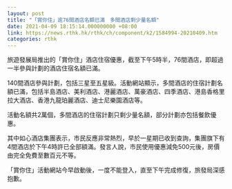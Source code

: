 ```yaml
---
layout: post
title: "「賞你住」逾76間酒店名額已滿　多間酒店剩少量名額"
date: 2021-04-09 18:15:14.000000000 +08:00
link: https://news.rthk.hk/rthk/ch/component/k2/1584994-20210409.htm
categories: rthk
---
```


旅遊發展局推出的「賞你住」酒店住宿優惠，截至下午5時半，76間酒店，即超過一半參與計劃的酒店住宿名額已滿。

140間酒店參與計劃，包括三星至五星級。活動網站顯示，多間酒店的住宿計劃名額已滿，包括半島酒店、美利酒店、港麗酒店、萬豪酒店、四季酒店、港島香格里拉大酒店、香港九龍珀麗酒店、迪士尼樂園酒店等。

活動名額共2萬個，多間酒店的住宿計劃只剩少量名額，部分計劃亦包括餐飲優惠。

其中如心酒店集團表示，市民反應非常熱烈，早於一星期已收到查詢，集團旗下有4間酒店於下午4時許已全部額滿。發言人說，市民使用優惠減免500元後，房價由完全免費至數百元不等。

「賞你住」活動網站今早啟動後，一度不能登入，直至下午完成修復，旅發局深感抱歉。
